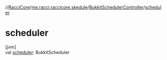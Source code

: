 //[RacciCore](../../../index.md)/[me.racci.raccicore.skedule](../index.md)/[BukkitSchedulerController](index.md)/[scheduler](scheduler.md)

# scheduler

[jvm]\
val [scheduler](scheduler.md): BukkitScheduler
